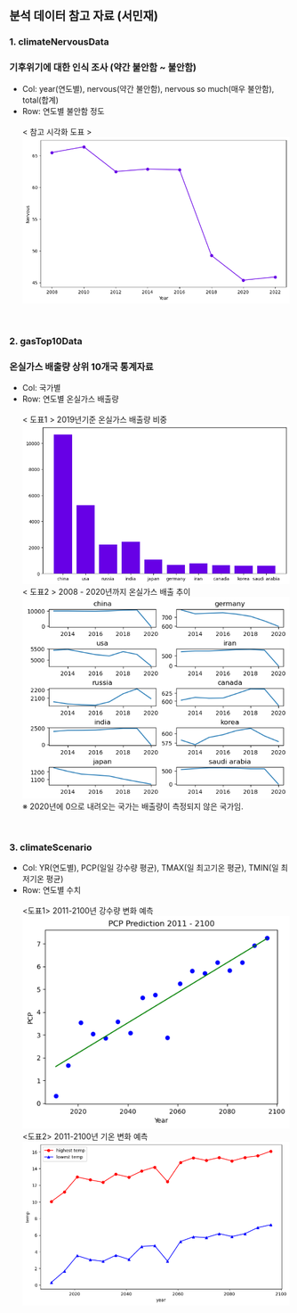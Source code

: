 ## 분석 데이터 참고 자료 (서민재)

### 1. climateNervousData

### 기후위기에 대한 인식 조사 (약간 불안함 ~ 불안함)

- Col: year(연도별), nervous(약간 불안함), nervous so much(매우 불안함), total(합계)
- Row: 연도별 불안함 정도
  <br><br>
  < 참고 시각화 도표 >
  ![default](image/climateNervous.png)

<br>

### 2. gasTop10Data

### 온실가스 배출량 상위 10개국 통계자료

- Col: 국가별
- Row: 연도별 온실가스 배출량<br><br>
  < 도표1 > 2019년기준 온실가스 배출량 비중
  ![default](image/gasTop10.png)
  < 도표2 > 2008 - 2020년까지 온실가스 배출 추이
  ![default](image/gasTop10changes.png)
  ※ 2020년에 0으로 내려오는 국가는 배출량이 측정되지 않은 국가임.

<br>

### 3. climateScenario

- Col: YR(연도별), PCP(일일 강수량 평균), TMAX(일 최고기온 평균), TMIN(일 최저기온 평균)
- Row: 연도별 수치 <br><br>
  <도표1> 2011-2100년 강수량 변화 예측
  ![default](image/scenario1.png)
  <도표2> 2011-2100년 기온 변화 예측
  ![default](image/scenario2.png)
